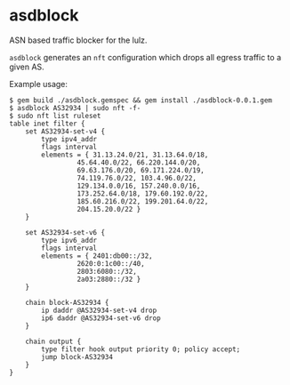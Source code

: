 asdblock
========

ASN based traffic blocker for the lulz.

`asdblock` generates an `nft` configuration which drops all egress traffic to a given AS.

Example usage:
```
$ gem build ./asdblock.gemspec && gem install ./asdblock-0.0.1.gem
$ asdblock AS32934 | sudo nft -f-
$ sudo nft list ruleset
table inet filter {
	set AS32934-set-v4 {
		type ipv4_addr
		flags interval
		elements = { 31.13.24.0/21, 31.13.64.0/18,
			     45.64.40.0/22, 66.220.144.0/20,
			     69.63.176.0/20, 69.171.224.0/19,
			     74.119.76.0/22, 103.4.96.0/22,
			     129.134.0.0/16, 157.240.0.0/16,
			     173.252.64.0/18, 179.60.192.0/22,
			     185.60.216.0/22, 199.201.64.0/22,
			     204.15.20.0/22 }
	}

	set AS32934-set-v6 {
		type ipv6_addr
		flags interval
		elements = { 2401:db00::/32,
			     2620:0:1c00::/40,
			     2803:6080::/32,
			     2a03:2880::/32 }
	}

	chain block-AS32934 {
		ip daddr @AS32934-set-v4 drop
		ip6 daddr @AS32934-set-v6 drop
	}

	chain output {
		type filter hook output priority 0; policy accept;
		jump block-AS32934
	}
}
```
